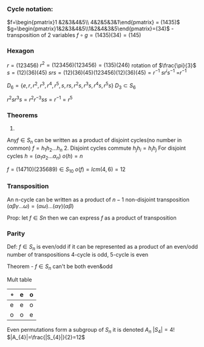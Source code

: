 ### Cycle notation:
$f=\begin{pmatrix}1 &2&3&4&5\\ 4&2&5&3&1\end{pmatrix} = (1435)$ 
$g=\begin{pmatrix}1&2&3&4&5\\1&2&4&3&5\end{pmatrix}=(34)$ - transposition of 2 variables
$f\circ g=(1435)(34)=(145)$ 


### Hexagon
$r=(123456)$ 
$r^{2}=(123456)(123456)=(135)(246)$ rotation of $\frac{\pi}{3}$ 
$s=(12)(36)(45)$ 
$s rs=(12)(36)(45)(123456)(12)(36)(45)=r^{-1}$
$s r^{i} s^{-1}$ =$r^{-1}$ 

$D_{6}=\{ e,r,r^{2},r^{3},r^{4},r^{5},s,rs,r^{2}s,r^{3}s,r^{4}s,r^{5}s \}$ 
$D_{3}\subset S_{6}$ 

$r^{2}s r^{3}s=r^{2} r^{-3} s s=r^{-1}=r^{5}$
### Theorems
1.
Any$f \in S_{n}$ can be written as a product of disjoint cycles(no number in common) $f=h_{1}h_{2}\dots h_{n}$ 
2.
Disjoint cycles commute $h_{j}h_{i}=h_{i}h_{j}$ 
For disjoint cycles
$h=(\alpha_{1}\alpha_{2}\dots \alpha_{n})$
$o(h)=n$ 

$f=(14710)(235689)\in S_{10}$ 
$o(f)=lcm(4,6)=12$ 
### Transposition 
An n-cycle can be written as a product of $n-1$ non-disjoint transposition 
$(\alpha \beta \gamma\dots \omega)=(\alpha \omega)\dots(\alpha \gamma)(\alpha \beta)$ 

Prop:
let $f \in Sn$ then we can express $f$ as a product of transposition 

### Parity
Def:
$f \in S_{n}$ is even/odd if it can be represented as a product of an even/odd number of transpositions
4-cycle is odd, 5-cycle is even

Theorem - $f \in S_{n}$ can't be both even&odd 

Mult table 

| $\circ$  | e   | o   |
| -------- | --- | --- |
| e        | e   | o   |
| o        | o   | e   |
Even permutations form a subgroup of $S_{n}$ it is denoted $A_{n}$ 
$|S_{4}|=4!$
$|A_{4}|=\frac{|S_{4}|}{2}=12$ 



